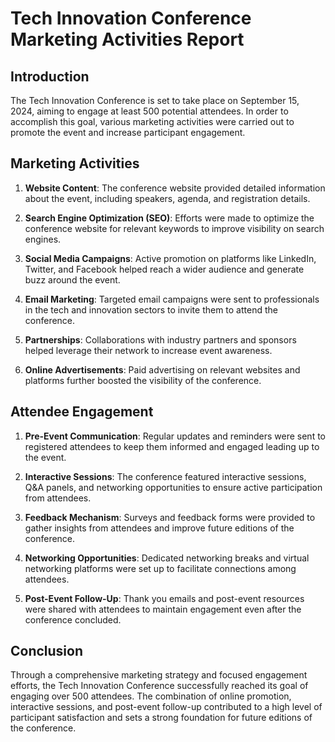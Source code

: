 # Tech Innovation Conference Marketing Activities Report

## Introduction
The Tech Innovation Conference is set to take place on September 15, 2024, aiming to engage at least 500 potential attendees. In order to accomplish this goal, various marketing activities were carried out to promote the event and increase participant engagement.

## Marketing Activities
1. **Website Content**: The conference website provided detailed information about the event, including speakers, agenda, and registration details.
   
2. **Search Engine Optimization (SEO)**: Efforts were made to optimize the conference website for relevant keywords to improve visibility on search engines.

3. **Social Media Campaigns**: Active promotion on platforms like LinkedIn, Twitter, and Facebook helped reach a wider audience and generate buzz around the event.

4. **Email Marketing**: Targeted email campaigns were sent to professionals in the tech and innovation sectors to invite them to attend the conference.

5. **Partnerships**: Collaborations with industry partners and sponsors helped leverage their network to increase event awareness.

6. **Online Advertisements**: Paid advertising on relevant websites and platforms further boosted the visibility of the conference.

## Attendee Engagement
1. **Pre-Event Communication**: Regular updates and reminders were sent to registered attendees to keep them informed and engaged leading up to the event.

2. **Interactive Sessions**: The conference featured interactive sessions, Q&A panels, and networking opportunities to ensure active participation from attendees.

3. **Feedback Mechanism**: Surveys and feedback forms were provided to gather insights from attendees and improve future editions of the conference.

4. **Networking Opportunities**: Dedicated networking breaks and virtual networking platforms were set up to facilitate connections among attendees.

5. **Post-Event Follow-Up**: Thank you emails and post-event resources were shared with attendees to maintain engagement even after the conference concluded.

## Conclusion
Through a comprehensive marketing strategy and focused engagement efforts, the Tech Innovation Conference successfully reached its goal of engaging over 500 attendees. The combination of online promotion, interactive sessions, and post-event follow-up contributed to a high level of participant satisfaction and sets a strong foundation for future editions of the conference.